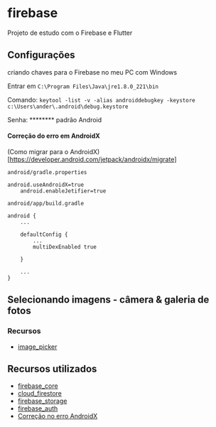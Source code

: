 # firebase

Projeto de estudo com o Firebase e Flutter

## Configurações

criando chaves para o Firebase no meu PC com Windows

Entrar em `C:\Program Files\Java\jre1.8.0_221\bin`

Comando: `keytool -list -v -alias androiddebugkey -keystore c:\Users\ander\.android\debug.keystore`

Senha: ******** padrão Android

#### Correção do erro em AndroidX

(Como migrar para o AndroidX)[https://developer.android.com/jetpack/androidx/migrate]

`android/gradle.properties`

```
android.useAndroidX=true
    android.enableJetifier=true
```

`android/app/build.gradle`

```
android {
    ...

    defaultConfig {
        ...
        multiDexEnabled true
        
    }

    ...
}
```

## Selecionando imagens - câmera & galeria de fotos

### Recursos

 * [image_picker](https://pub.dev/packages/image_picker) 

## Recursos utilizados
 * [firebase_core](https://pub.dev/packages/firebase_core)
 * [cloud_firestore](https://pub.dev/packages/cloud_firestore)
 * [firebase_storage](https://pub.dev/packages/firebase_storage)
 * [firebase_auth](https://pub.dev/packages/firebase_auth)
 * [Correção no erro AndroidX](https://developer.android.com/jetpack/androidx/migrate)



